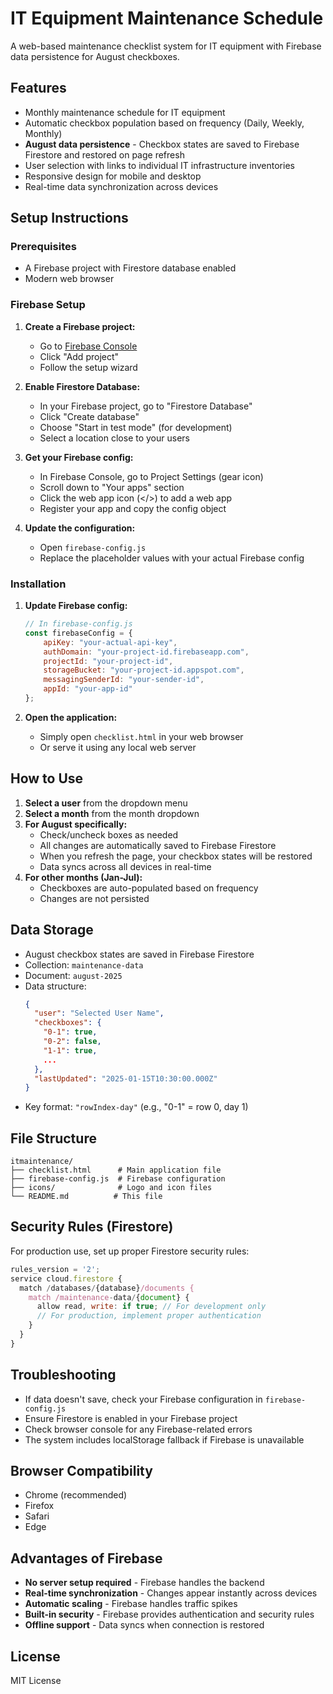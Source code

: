 # IT Equipment Maintenance Schedule

A web-based maintenance checklist system for IT equipment with Firebase data persistence for August checkboxes.

## Features

- Monthly maintenance schedule for IT equipment
- Automatic checkbox population based on frequency (Daily, Weekly, Monthly)
- **August data persistence** - Checkbox states are saved to Firebase Firestore and restored on page refresh
- User selection with links to individual IT infrastructure inventories
- Responsive design for mobile and desktop
- Real-time data synchronization across devices

## Setup Instructions

### Prerequisites
- A Firebase project with Firestore database enabled
- Modern web browser

### Firebase Setup

1. **Create a Firebase project:**
   - Go to [Firebase Console](https://console.firebase.google.com/)
   - Click "Add project"
   - Follow the setup wizard

2. **Enable Firestore Database:**
   - In your Firebase project, go to "Firestore Database"
   - Click "Create database"
   - Choose "Start in test mode" (for development)
   - Select a location close to your users

3. **Get your Firebase config:**
   - In Firebase Console, go to Project Settings (gear icon)
   - Scroll down to "Your apps" section
   - Click the web app icon (</>) to add a web app
   - Register your app and copy the config object

4. **Update the configuration:**
   - Open `firebase-config.js`
   - Replace the placeholder values with your actual Firebase config

### Installation

1. **Update Firebase config:**
   ```javascript
   // In firebase-config.js
   const firebaseConfig = {
       apiKey: "your-actual-api-key",
       authDomain: "your-project-id.firebaseapp.com",
       projectId: "your-project-id",
       storageBucket: "your-project-id.appspot.com",
       messagingSenderId: "your-sender-id",
       appId: "your-app-id"
   };
   ```

2. **Open the application:**
   - Simply open `checklist.html` in your web browser
   - Or serve it using any local web server

## How to Use

1. **Select a user** from the dropdown menu
2. **Select a month** from the month dropdown
3. **For August specifically:**
   - Check/uncheck boxes as needed
   - All changes are automatically saved to Firebase Firestore
   - When you refresh the page, your checkbox states will be restored
   - Data syncs across all devices in real-time
4. **For other months (Jan-Jul):**
   - Checkboxes are auto-populated based on frequency
   - Changes are not persisted

## Data Storage

- August checkbox states are saved in Firebase Firestore
- Collection: `maintenance-data`
- Document: `august-2025`
- Data structure:
  ```json
  {
    "user": "Selected User Name",
    "checkboxes": {
      "0-1": true,
      "0-2": false,
      "1-1": true,
      ...
    },
    "lastUpdated": "2025-01-15T10:30:00.000Z"
  }
  ```
- Key format: `"rowIndex-day"` (e.g., "0-1" = row 0, day 1)

## File Structure

```
itmaintenance/
├── checklist.html      # Main application file
├── firebase-config.js  # Firebase configuration
├── icons/              # Logo and icon files
└── README.md          # This file
```

## Security Rules (Firestore)

For production use, set up proper Firestore security rules:

```javascript
rules_version = '2';
service cloud.firestore {
  match /databases/{database}/documents {
    match /maintenance-data/{document} {
      allow read, write: if true; // For development only
      // For production, implement proper authentication
    }
  }
}
```

## Troubleshooting

- If data doesn't save, check your Firebase configuration in `firebase-config.js`
- Ensure Firestore is enabled in your Firebase project
- Check browser console for any Firebase-related errors
- The system includes localStorage fallback if Firebase is unavailable

## Browser Compatibility

- Chrome (recommended)
- Firefox
- Safari
- Edge

## Advantages of Firebase

- **No server setup required** - Firebase handles the backend
- **Real-time synchronization** - Changes appear instantly across devices
- **Automatic scaling** - Firebase handles traffic spikes
- **Built-in security** - Firebase provides authentication and security rules
- **Offline support** - Data syncs when connection is restored

## License

MIT License
